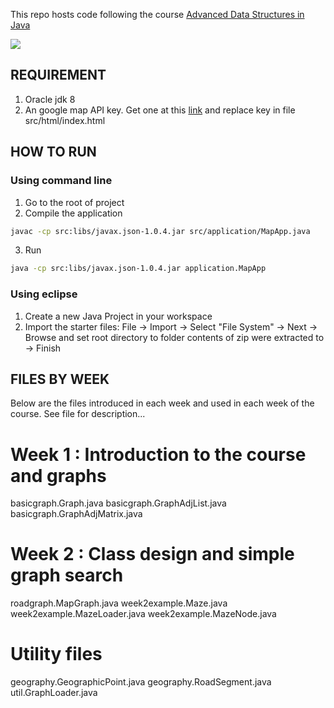 This repo hosts code following the course [Advanced Data Structures in Java](https://www.coursera.org/learn/advanced-data-structures) 

![](https://raw.githubusercontent.com/duyhustvn/java_datastruct_advance_map/master/images/map.gif)

## REQUIREMENT 
1. Oracle jdk 8 
2. An google map API key. Get one at this [link](https://developers.google.com/maps/documentation/javascript/) and replace key in file src/html/index.html

## HOW TO RUN
### Using command line
1. Go to the root of project
2. Compile the application

``` sh
javac -cp src:libs/javax.json-1.0.4.jar src/application/MapApp.java
```
3. Run 

``` sh
java -cp src:libs/javax.json-1.0.4.jar application.MapApp
```

### Using eclipse
1. Create a new Java Project in your workspace
2. Import the starter files:
	  File -> Import -> Select "File System" -> Next -> Browse and set 
	  root directory to folder contents of zip were extracted to -> Finish


## FILES BY WEEK 

Below are the files introduced in each week and used in each week
of the course. See file for description...

Week 1 : Introduction to the course and graphs
==============================================
basicgraph.Graph.java
basicgraph.GraphAdjList.java
basicgraph.GraphAdjMatrix.java

Week 2 : Class design and simple graph search
==================================================
roadgraph.MapGraph.java
week2example.Maze.java
week2example.MazeLoader.java
week2example.MazeNode.java

Utility files
=============
geography.GeographicPoint.java
geography.RoadSegment.java
util.GraphLoader.java
